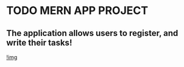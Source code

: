 # TODO MERN APP PROJECT

## The application allows users to register, and write their tasks!

[!img](https://encrypted-tbn0.gstatic.com/images?q=tbn:ANd9GcR-DsNiuQlEvy7CMtIWH986BYUBoPNTsQ1E-g&usqp=CAU)
